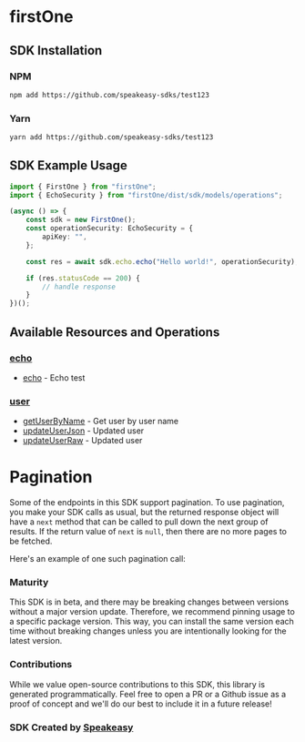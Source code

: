 # firstOne

<!-- Start SDK Installation -->
## SDK Installation

### NPM

```bash
npm add https://github.com/speakeasy-sdks/test123
```

### Yarn

```bash
yarn add https://github.com/speakeasy-sdks/test123
```
<!-- End SDK Installation -->

## SDK Example Usage
<!-- Start SDK Example Usage -->
```typescript
import { FirstOne } from "firstOne";
import { EchoSecurity } from "firstOne/dist/sdk/models/operations";

(async () => {
    const sdk = new FirstOne();
    const operationSecurity: EchoSecurity = {
        apiKey: "",
    };

    const res = await sdk.echo.echo("Hello world!", operationSecurity);

    if (res.statusCode == 200) {
        // handle response
    }
})();

```
<!-- End SDK Example Usage -->

<!-- Start SDK Available Operations -->
## Available Resources and Operations


### [echo](docs/sdks/echo/README.md)

* [echo](docs/sdks/echo/README.md#echo) - Echo test

### [user](docs/sdks/user/README.md)

* [getUserByName](docs/sdks/user/README.md#getuserbyname) - Get user by user name
* [updateUserJson](docs/sdks/user/README.md#updateuserjson) - Updated user
* [updateUserRaw](docs/sdks/user/README.md#updateuserraw) - Updated user
<!-- End SDK Available Operations -->



<!-- Start Dev Containers -->

<!-- End Dev Containers -->



<!-- Start Pagination -->
# Pagination

Some of the endpoints in this SDK support pagination. To use pagination, you make your SDK calls as usual, but the
returned response object will have a `next` method that can be called to pull down the next group of results. If the
return value of `next` is `null`, then there are no more pages to be fetched.

Here's an example of one such pagination call:
<!-- End Pagination -->

<!-- Placeholder for Future Speakeasy SDK Sections -->



### Maturity

This SDK is in beta, and there may be breaking changes between versions without a major version update. Therefore, we recommend pinning usage
to a specific package version. This way, you can install the same version each time without breaking changes unless you are intentionally
looking for the latest version.

### Contributions

While we value open-source contributions to this SDK, this library is generated programmatically.
Feel free to open a PR or a Github issue as a proof of concept and we'll do our best to include it in a future release!

### SDK Created by [Speakeasy](https://docs.speakeasyapi.dev/docs/using-speakeasy/client-sdks)
